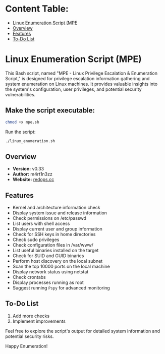 # Content Table:
- [Linux Enumeration Script (MPE](#Linux-Enumeration-Script-(MPE))
- [Overview](#Overview)
- [Features](#Features)
- [To-Do List](#To-Do-List)

# Linux Enumeration Script (MPE)  
This Bash script, named "MPE - Linux Privilege Escalation & Enumeration Script," is designed for privilege escalation information gathering and system enumeration on Linux machines. It provides valuable insights into the system's configuration, user privileges, and potential security vulnerabilities.  
## Make the script executable:    

```bash
chmod +x mpe.sh
```

Run the script:
```bash
./linux_enumeration.sh
```
## Overview

- **Version:** v0.33
- **Author:** m4rt1n3zz
- **Website:** [redops.cc](https://redops.cc/)

## Features

- Kernel and architecture information check
- Display system issue and release information
- Check permissions on /etc/passwd
- List users with shell access
- Display current user and group information
- Check for SSH keys in home directories
- Check sudo privileges
- Check configuration files in /var/www/
- List useful binaries installed on the target
- Check for SUID and GUID binaries
- Perform host discovery on the local subnet
- Scan the top 10000 ports on the local machine
- Display network status using netstat
- Check crontabs
- Display processes running as root
- Suggest running `Pspy` for advanced monitoring

## To-Do List

1. Add more checks
2. Implement improvements

Feel free to explore the script's output for detailed system information and potential security risks.

Happy Enumeration!